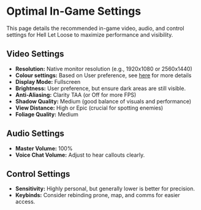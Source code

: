 # Optimal In-Game Settings

This page details the recommended in-game video, audio, and control settings for Hell Let Loose to maximize performance and visibility.

## Video Settings

* **Resolution:** Native monitor resolution (e.g., 1920x1080 or 2560x1440)
* **Colour settings:** Based on User preference, see [here](nvidia_graphics_filters.md) for more details
* **Display Mode:** Fullscreen
* **Brightness:** User preference, but ensure dark areas are still visible.
* **Anti-Aliasing:** Clarity TAA (or Off for more FPS)
* **Shadow Quality:** Medium (good balance of visuals and performance)
* **View Distance:** High or Epic (crucial for spotting enemies)
* **Foliage Quality:** Medium

## Audio Settings

* **Master Volume:** 100%
* **Voice Chat Volume:** Adjust to hear callouts clearly.

## Control Settings

* **Sensitivity:** Highly personal, but generally lower is better for precision.
* **Keybinds:** Consider rebinding prone, map, and comms for easier access. 